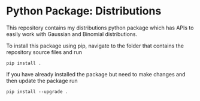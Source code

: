 # Python Package: Distributions
This repository contains my distributions python package which has APIs to easily work with Gaussian and Binomial distributions.

To install this package using pip, navigate to the folder that contains the repository source files and run

```
pip install .
```

If you have already installed the package but need to make changes and then update the package run

```
pip install --upgrade .
```
